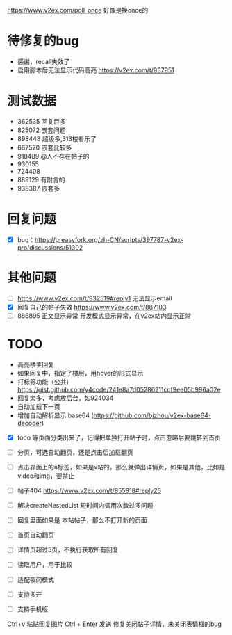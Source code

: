 https://www.v2ex.com/poll_once 好像是换once的

# 待修复的bug

- 感谢，recall失效了
- 启用脚本后无法显示代码高亮 https://v2ex.com/t/937951

# 测试数据

- 362535 回复巨多
- 825072 嵌套问题
- 898448 超级多,313楼看乐了
- 667520 嵌套比较多
- 918489 @人不存在帖子的
- 930155
- 724408
- 889129 有附言的
- 938387 嵌套多

# 回复问题

- [x]  bug：https://greasyfork.org/zh-CN/scripts/397787-v2ex-pro/discussions/51302

# 其他问题

- [ ] https://www.v2ex.com/t/932519#reply1 无法显示email
- [x]  回复自己的帖子失效 https://www.v2ex.com/t/887103
- [ ]  886895 正文显示异常 开发模式显示异常，在v2ex站内显示正常

# TODO
 
- 高亮楼主回复
- 如果回复中，指定了楼层，用hover的形式显示
- 打标签功能（公共）
  https://gist.github.com/y4code/241e8a7d05286211ccf9ee05b996a02e
- 回复太多，考虑放后台，如924034
- 自动加载下一页
- 增加自动解析显示 base64 (https://github.com/bjzhou/v2ex-base64-decoder)
- [x] todo 等页面分类出来了，记得把单独打开帖子时，点击忽略后要跳转到首页
- [ ] 分页，可选自动翻页，还是点击后加载翻页
- [ ] 点击界面上的a标签，如果是v站的，那么就弹出详情页，如果是其他，比如是video和img，要禁止
- [ ] 帖子404 https://www.v2ex.com/t/855918#reply26
- [ ] 解决createNestedList 短时间内调用次数过多问题
- [ ] 回复里面如果是 本站帖子，那么不打开新的页面
- [ ] 首页自动翻页
- [ ] 详情页超过5页，不执行获取所有回复
- [ ] 读取用户，用于比较
- [ ] 适配夜间模式
- [ ] 支持多开
- [ ] 支持手机版


Ctrl+v 粘贴回复图片
Ctrl + Enter 发送
修复关闭帖子详情，未关闭表情框的bug






